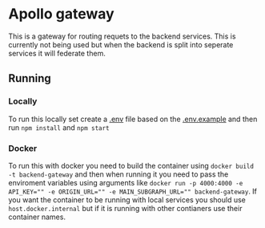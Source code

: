 # Apollo gateway

This is a gateway for routing requets to the backend services. This is currently not being used but when the backend is split into seperate services it will federate them.

## Running

### Locally 

To run this locally set create a [.env](.env) file based on the [.env.example](.env.example) and then run ```npm install``` and ```npm start```

### Docker

To run this with docker you need to build the container using ```docker build -t backend-gateway``` and then when running it you need to pass the enviroment variables using arguments like ```docker run -p 4000:4000 -e API_KEY="" -e ORIGIN_URL="" -e MAIN_SUBGRAPH_URL="" backend-gateway```. If you want the container to be running with local services you should use ```host.docker.internal``` but if it is running with other contianers use their container names.